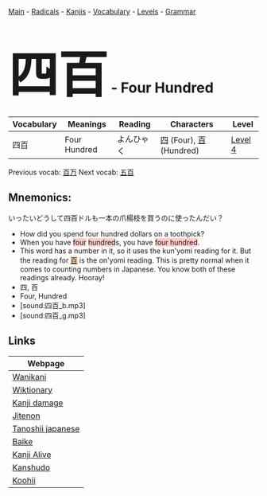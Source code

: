 <style> bigfont {font-size: 100px}</style>
[Main](../README.md) -
[Radicals](../radicals.md) -
[Kanjis](../kanjis.md) -
[Vocabulary](../vocabulary.md) -
[Levels](../levels.md) -
[Grammar](../grammar.md)
# <bigfont> 四百</bigfont> - Four Hundred 

| Vocabulary | Meanings | Reading | Characters | Level |
| --- | --- | --- | --- | --- |
| 四百 | Four Hundred | よんひゃく |  [四](../kanjis/四.md) (Four), [百](../kanjis/百.md) (Hundred) | [Level 4](../levels/wk_level4.md) |

Previous vocab: [百万](百万.md) Next vocab: [五百](五百.md) 

## Mnemonics:
いったいどうして四百ドルも一本の爪楊枝を買うのに使ったんだい？
* How did you spend four hundred dollars on a toothpick?
* When you have <span style="background-color:#ffcccb"> four</span> <span style="background-color:#ffcccb"> hundred</span>s, you have <span style="background-color:#ffcccb"> four hundred</span>.
* This word has a number in it, so it uses the kun'yomi reading for it. But the reading for <span style="background-color:#fed8b1"> [百](https://jisho.org/search/百)</span> is the on'yomi reading. This is pretty normal when it comes to counting numbers in Japanese. You know both of these readings already. Hooray!
* 四, 百
* Four, Hundred
* [sound:四百_b.mp3]
* [sound:四百_g.mp3]


## Links 

| Webpage |
| --- |
| [Wanikani          ](https://www.wanikani.com/kanji/四百) |
| [Wiktionary        ](https://en.wiktionary.org/wiki/四百) |
| [Kanji damage      ](http://www.kanjidamage.com/kanji/search?utf8=✓&q=四百) |
| [Jitenon           ](https://jitenon.com/kanji/四百) |
| [Tanoshii japanese ](https://www.tanoshiijapanese.com/dictionary/kanji.cfm?k=四百) |
| [Baike             ](https://baike.baidu.com/item/四百) |
| [Kanji Alive       ](https://app.kanjialive.com/四百) |
| [Kanshudo          ](https://www.kanshudo.com/searchmn?q=四百) |
| [Koohii            ](https://kanji.koohii.com/study/kanji/四百) |
